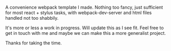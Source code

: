 A convenience webpack template I made. Nothing too fancy, just sufficient for most react + stylus tasks, with webpack-dev-server and html files handled not too shabbily. 

It's more or less a work in progress. Will update this as I see fit. Feel free to get in touch with me and maybe we can make this a more generalist project.

Thanks for taking the time.